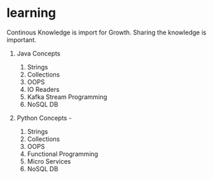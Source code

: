 # learning
Continous Knowledge is import for Growth. Sharing the knowledge is important.

1. Java Concepts
    1. Strings
    2. Collections
    3. OOPS
    4. IO Readers
    5. Kafka Stream Programming
    6. NoSQL DB
    
2. Python Concepts -
    1. Strings
    2. Collections
    3. OOPS
    4. Functional Programming
    5. Micro Services
    6. NoSQL DB

